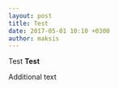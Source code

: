 ```yaml
---
layout: post
title: Test
date: 2017-05-01 10:10 +0300
author: maksis
---
```


Test __Test__

<!--more-->

Additional text